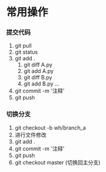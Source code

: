 # 常用操作

### 提交代码

1. git pull
2. git status
3. git add .
   1. git diff A.py
   2. git add A.py
   3. git diff B.py
   4. git add B.py
      ...
4. git commit -m '注释'
5. git push

### 切换分支

1. git checkout -b wh/branch_a
2. 进行文件修改
3. git add .
4. git commit -m '注释'
5. git push
6. git checkout master (切换回主分支)

